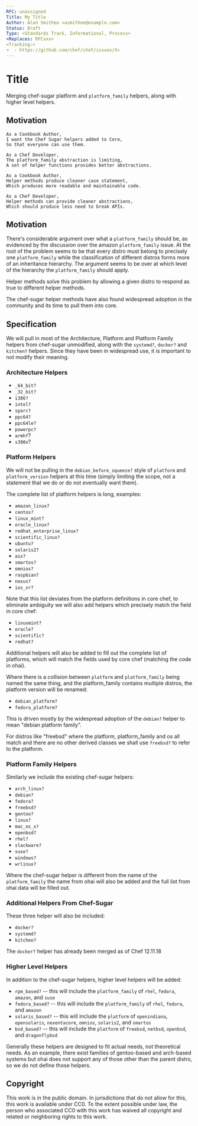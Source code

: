```yaml
---
RFC: unassigned
Title: My Title
Author: Alan Smithee <asmithee@example.com>
Status: Draft
Type: <Standards Track, Informational, Process>
<Replaces: RFCxxx>
<Tracking:>
<  - https://github.com/chef/chef/issues/X>
---
```


# Title

Merging chef-sugar platform and `platform_family` helpers, along with higher level helpers.

## Motivation

    As a Cookbook Author,
    I want the Chef Sugar helpers added to Core,
    So that everyone can use them.

    As a Chef Developer,
    The platform_family abstraction is limiting,
    A set of helper functions provides better abstractions.

    As a Cookbook Author,
    Helper methods produce cleaner case statement,
    Which produces more readable and maintainable code.

    As a Chef Developer,
    Helper methods can provide cleaner abstractions,
    Which should produce less need to break APIs.

## Motivation

There's considerable argument over what a `platform_family` should be, as evidenced by the
discussion over the amazon `platform_family` issue.  At the root of the problem seems to be
that every distro must belong to precisely one `platform_family` while the classification of
different distros forms more of an inheritance hierarchy.  The argument seems to be over at
which level of the hierarchy the `platform_family` should apply.

Helper methods solve this problem by allowing a given distro to respond as true to different
helper methods.

The chef-sugar helper methods have also found widespread adoption in the community and its
time to pull them into core.

## Specification

We will pull in most of the Architecture, Platform and Platform Family helpers from chef-sugar
unmodified, along with the `systemd?`, `docker?` and `kitchen?` helpers.  Since they have been
in widespread use, it is important to not modify their meaning.

### Architecture Helpers

* `_64_bit?`
* `_32_bit?`
* `i386?`
* `intel?`
* `sparc?`
* `ppc64?`
* `ppc64le?`
* `powerpc?`
* `armhf`?
* `s390x`?

### Platform Helpers

We will not be pulling in the `debian_before_squeeze?` style of `platform` and `platform_version` helpers
at this time (simply limiting the scope, not a statement that we do or do not eventually want them).

The complete list of platform helpers is long, examples:

* `amazon_linux?`
* `centos?`
* `linux_mint?`
* `oracle_linux?`
* `redhat_enterprise_linux?`
* `scientific_linux?`
* `ubuntu?`
* `solaris2?`
* `aix?`
* `smartos?`
* `omnios?`
* `raspbian?`
* `nexus?`
* `ios_xr?`

Note that this list deviates from the platform definitions in core chef, to eliminate ambiguity we will also
add helpers which precisely match the field in core chef:

* `linuxmint?`
* `oracle?`
* `scientific?`
* `redhat?`

Additional helpers will also be added to fill out the complete list of platforms, which will match the fields
used by core chef (matching the code in ohai).

Where there is a collision between `platform` and `platform_family` being named the same thing, and the platform_family
contains multiple distros, the platform version will be renamed:

* `debian_platform?`
* `fedora_platform?`

This is driven mostly by the widespread adoption of the `debian?` helper to mean "debian platform family".

For distros like "freebsd" where the platform, platform_family and os all match and there are no other derived classes
we shall use `freebsd?` to refer to the platform.

### Platform Family Helpers

Similarly we include the existing chef-sugar helpers:

* `arch_linux?`
* `debian?`
* `fedora?`
* `freebsd?`
* `gentoo?`
* `linux?`
* `mac_os_x?`
* `openbsd?`
* `rhel?`
* `slackware?`
* `suse?`
* `windows?`
* `wrlinux?`

Where the chef-sugar helper is different from the name of the `platform_family` the name from ohai will also be added and
the full list from ohai data will be filled out.

### Additional Helpers From Chef-Sugar

These three helper will also be included:

* `docker?`
* `systemd?`
* `kitchen?`

The `docker?` helper has already been merged as of Chef 12.11.18

### Higher Level Helpers

In addition to the chef-sugar helpers, higher level helpers will be added:

* `rpm_based?` -- this will include the `platform_family` of `rhel`, `fedora`, `amazon`, and `suse`
* `fedora_based?` -- this will include the `platform_family` of `rhel`, `fedora`, and `amazon`
* `solaris_based?` -- this will include the `platform` of `openindiana`, `opensolaris`, `nexentacore`, `omnios`, `solaris2`, and `smartos`
* `bsd_based?` -- this will include the `platform` of `freebsd`, `netbsd`, `openbsd`, and `dragonflybsd`

Generally these helpers are designed to fit actual needs, not theoretical needs.  As an example, there exist families of gentoo-based and
arch-based systems but ohai does not support any of those other than the parent distro, so we do not define those helpers.

## Copyright

This work is in the public domain. In jurisdictions that do not allow for this,
this work is available under CC0. To the extent possible under law, the person
who associated CC0 with this work has waived all copyright and related or
neighboring rights to this work.
